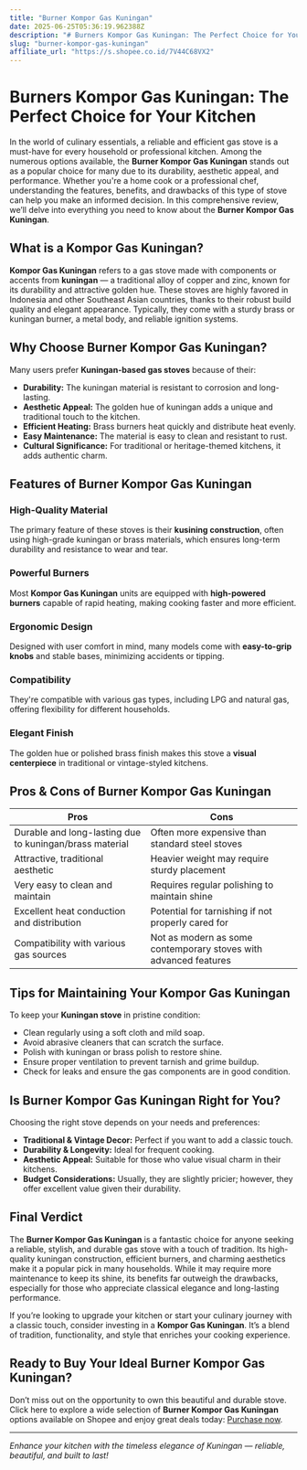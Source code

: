 ```yaml
---
title: "Burner Kompor Gas Kuningan"
date: 2025-06-25T05:36:19.962388Z
description: "# Burners Kompor Gas Kuningan: The Perfect Choice for Your Kitchen..."
slug: "burner-kompor-gas-kuningan"
affiliate_url: "https://s.shopee.co.id/7V44C68VX2"
---
```

# Burners Kompor Gas Kuningan: The Perfect Choice for Your Kitchen

In the world of culinary essentials, a reliable and efficient gas stove is a must-have for every household or professional kitchen. Among the numerous options available, the **Burner Kompor Gas Kuningan** stands out as a popular choice for many due to its durability, aesthetic appeal, and performance. Whether you're a home cook or a professional chef, understanding the features, benefits, and drawbacks of this type of stove can help you make an informed decision. In this comprehensive review, we’ll delve into everything you need to know about the **Burner Kompor Gas Kuningan**.

## What is a Kompor Gas Kuningan?

**Kompor Gas Kuningan** refers to a gas stove made with components or accents from **kuningan** — a traditional alloy of copper and zinc, known for its durability and attractive golden hue. These stoves are highly favored in Indonesia and other Southeast Asian countries, thanks to their robust build quality and elegant appearance. Typically, they come with a sturdy brass or kuningan burner, a metal body, and reliable ignition systems.

## Why Choose Burner Kompor Gas Kuningan?

Many users prefer **Kuningan-based gas stoves** because of their:

- **Durability:** The kuningan material is resistant to corrosion and long-lasting.
- **Aesthetic Appeal:** The golden hue of kuningan adds a unique and traditional touch to the kitchen.
- **Efficient Heating:** Brass burners heat quickly and distribute heat evenly.
- **Easy Maintenance:** The material is easy to clean and resistant to rust.
- **Cultural Significance:** For traditional or heritage-themed kitchens, it adds authentic charm.

## Features of Burner Kompor Gas Kuningan

### High-Quality Material

The primary feature of these stoves is their **kusining construction**, often using high-grade kuningan or brass materials, which ensures long-term durability and resistance to wear and tear.

### Powerful Burners

Most **Kompor Gas Kuningan** units are equipped with **high-powered burners** capable of rapid heating, making cooking faster and more efficient.

### Ergonomic Design

Designed with user comfort in mind, many models come with **easy-to-grip knobs** and stable bases, minimizing accidents or tipping.

### Compatibility

They're compatible with various gas types, including LPG and natural gas, offering flexibility for different households.

### Elegant Finish

The golden hue or polished brass finish makes this stove a **visual centerpiece** in traditional or vintage-styled kitchens.

## Pros & Cons of Burner Kompor Gas Kuningan

| **Pros** | **Cons** |
|------------|-----------|
| Durable and long-lasting due to kuningan/brass material | Often more expensive than standard steel stoves |
| Attractive, traditional aesthetic | Heavier weight may require sturdy placement |
| Very easy to clean and maintain | Requires regular polishing to maintain shine |
| Excellent heat conduction and distribution | Potential for tarnishing if not properly cared for |
| Compatibility with various gas sources | Not as modern as some contemporary stoves with advanced features |

## Tips for Maintaining Your Kompor Gas Kuningan

To keep your **Kuningan stove** in pristine condition:

- Clean regularly using a soft cloth and mild soap.
- Avoid abrasive cleaners that can scratch the surface.
- Polish with kuningan or brass polish to restore shine.
- Ensure proper ventilation to prevent tarnish and grime buildup.
- Check for leaks and ensure the gas components are in good condition.

## Is Burner Kompor Gas Kuningan Right for You?

Choosing the right stove depends on your needs and preferences:

- **Traditional & Vintage Decor:** Perfect if you want to add a classic touch.
- **Durability & Longevity:** Ideal for frequent cooking.
- **Aesthetic Appeal:** Suitable for those who value visual charm in their kitchens.
- **Budget Considerations:** Usually, they are slightly pricier; however, they offer excellent value given their durability.

## Final Verdict

The **Burner Kompor Gas Kuningan** is a fantastic choice for anyone seeking a reliable, stylish, and durable gas stove with a touch of tradition. Its high-quality kuningan construction, efficient burners, and charming aesthetics make it a popular pick in many households. While it may require more maintenance to keep its shine, its benefits far outweigh the drawbacks, especially for those who appreciate classical elegance and long-lasting performance.

If you’re looking to upgrade your kitchen or start your culinary journey with a classic touch, consider investing in a **Kompor Gas Kuningan**. It’s a blend of tradition, functionality, and style that enriches your cooking experience.

## Ready to Buy Your Ideal Burner Kompor Gas Kuningan?

Don’t miss out on the opportunity to own this beautiful and durable stove. Click here to explore a wide selection of **Burner Kompor Gas Kuningan** options available on Shopee and enjoy great deals today: [Purchase now](https://s.shopee.co.id/7V44C68VX2).

---

*Enhance your kitchen with the timeless elegance of Kuningan — reliable, beautiful, and built to last!*